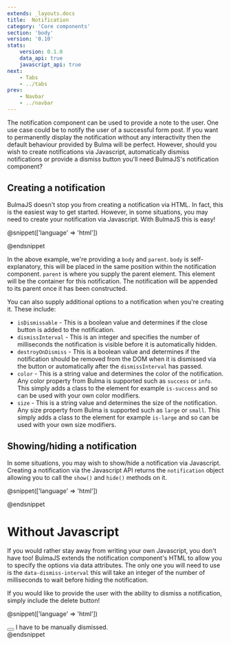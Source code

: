 ```yaml
---
extends: _layouts.docs
title:  Notification
category: 'Core components'
section: 'body'
version: '0.10'
stats:
    version: 0.1.0
    data_api: true
    javascript_api: true
next:
    - Tabs
    - ../tabs
prev:
    - Navbar
    - ../navbar
---
```


The notification component can be used to provide a note to the user. One use case could be to notify the user of a successful form post. If you want to permanently display the notification without any interactivity then the default behaviour provided by Bulma will be perfect. However, should you wish to create notifications via Javascript, automatically dismiss notifications or provide a dismiss button you'll need BulmaJS's notification component?

## Creating a notification
BulmaJS doesn't stop you from creating a notification via HTML. In fact, this is the easiest way to get started. However, in some situations, you may need to create your notification via Javascript. With BulmaJS this is easy!

@snippet(['language' => 'html'])
<div id="example-notification"></div>

<script>
    window.addLoadScript(function() {
        Bulma.create('notification', {
            body: 'Example notification',
            parent: document.getElementById('example-notification')
        }).show();
    })
</script>
@endsnippet

In the above example, we're providing a `body` and `parent`. `body` is self-explanatory, this will be placed in the same position within the notification component. `parent` is where you supply the parent element. This element will be the container for this notification. The notification will be appended to its parent once it has been constructed.

You can also supply additional options to a notification when you're creating it. These include:

- `isDismissable` - This is a boolean value and determines if the close button is added to the notification.
- `dismissInterval` - This is an integer and specifies the number of milliseconds the notification is visible before it is automatically hidden.
- `destroyOnDismiss` - This is a boolean value and determines if the notification should be removed from the DOM when it is dismissed via the button or automatically after the `dismissInterval` has passed.
- `color` - This is a string value and determines the color of the notification. Any color property from Bulma is supported such as `success` or `info`. This simply adds a class to the element for example `is-success` and so can be used with your own color modifiers.
- `size` - This is a string value and determines the size of the notification. Any size property from Bulma is supported such as `large` or `small`. This simply adds a class to the element for example `is-large` and so can be used with your own size modifiers.

## Showing/hiding a notification
In some situations, you may wish to show/hide a notification via Javascript. Creating a notification via the Javascript API returns the `notification` object allowing you to call the `show()` and `hide()` methods on it.

@snippet(['language' => 'html'])
<div id="dismissable-notification"></div>

<script>
    window.addLoadScript(function() {
        Bulma.create('notification', {
            body: 'I am always visible until you close me manually.',
            parent: document.getElementById('dismissable-notification'),
            isDismissable: true
        }).show();
    })
</script>
@endsnippet

# Without Javascript
If you would rather stay away from writing your own Javascript, you don't have too! BulmaJS extends the notification component's HTML to allow you to specify the options via data attributes. The only one you will need to use is the `data-dismiss-interval` this will take an integer of the number of milliseconds to wait before hiding the notification.

If you would like to provide the user with the ability to dismiss a notification, simply include the delete button!

@snippet(['language' => 'html'])
    <div class="notification is-success">
        <button class="delete"></button>
        I have to be manually dismissed.
    </div>
@endsnippet